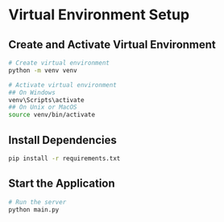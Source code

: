 # Virtual Environment Setup

## Create and Activate Virtual Environment

```bash
# Create virtual environment
python -m venv venv

# Activate virtual environment
## On Windows
venv\Scripts\activate
## On Unix or MacOS
source venv/bin/activate
```

## Install Dependencies
```bash
pip install -r requirements.txt
```

## Start the Application
```bash
# Run the server
python main.py
```